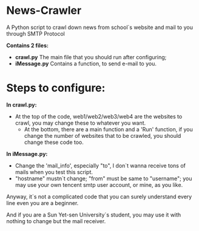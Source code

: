 # News-Crawler
A Python script to crawl down news from school`s website and mail to you through SMTP Protocol

**Contains 2 files:**
- **crawl.py**  The main file that you should run after configuring;
- **iMessage.py**  Contains a function, to send e-mail to you.

# Steps to configure:
**In crawl.py:**
- At the top of the code, web1/web2/web3/web4 are the websites to crawl, you may change these to whatever you want.
  - At the bottom, there are a main function and a 'Run' function, if you change the number of websites that to be crawled, you should change these code too.

**In iMessage.py:**
- Change the 'mail_info', especially "to", I don`t wanna receive tons of mails when you test this script.
- "hostname" mustn`t change; "from" must be same to "username"; you may use your own tencent smtp user account, or mine, as you like.

Anyway, it`s not a complicated code that you can surely understand every line even you are a beginner.

And if you are a Sun Yet-sen University`s student, you may use it with nothing to change but the mail receiver.
